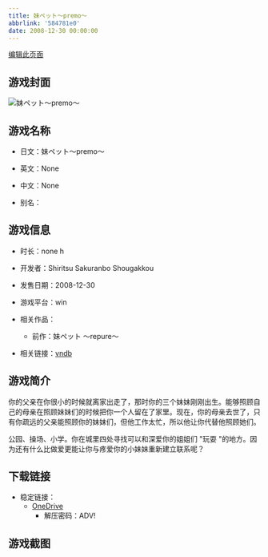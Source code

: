 ```yaml
---
title: 妹ペット～premo～
abbrlink: '584781e0'
date: 2008-12-30 00:00:00
---
```

[编辑此页面](https://github.com/ACG-3/ADV3-source/blob/main/source/_posts/games/%E5%A6%B9%E3%83%9A%E3%83%83%E3%83%88%EF%BD%9Epremo%EF%BD%9E.md)

## 游戏封面

![妹ペット～premo～](https://pan.timero.xyz/d/onedrive/img_lib_001/%E5%A6%B9%E3%83%9A%E3%83%83%E3%83%88%EF%BD%9Epremo%EF%BD%9E_cover.avif)


## 游戏名称

- 日文：妹ペット～premo～
- 英文：None
- 中文：None

- 别名：


## 游戏信息

- 时长：none h
- 开发者：Shiritsu Sakuranbo Shougakkou
- 发售日期：2008-12-30
- 游戏平台：win
- 相关作品：
   - 前作：妹ペット ～repure～

- 相关链接：[vndb](https://vndb.org/v3094)


## 游戏简介

你的父亲在你很小的时候就离家出走了，那时你的三个妹妹刚刚出生。能够照顾自己的母亲在照顾妹妹们的时候把你一个人留在了家里。现在，你的母亲去世了，只有你疏远的父亲能照顾你的妹妹们，但他工作太忙，所以他让你代替他照顾她们。

公园、操场、小学。你在城里四处寻找可以和深爱你的姐姐们 "玩耍 "的地方。因为还有什么比做爱更能让你与疼爱你的小妹妹重新建立联系呢？


## 下载链接

- 稳定链接：
    - [OneDrive](https://pan.timero.xyz/onedrive/adv_lib_001/%E5%A6%B9%E3%83%9A%E3%83%83%E3%83%88%EF%BD%9Epremo%EF%BD%9E)
        - 解压密码：ADV!



## 游戏截图


